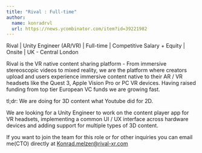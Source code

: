 ```yaml
---
title: "Rival : Full-time"
author:
  name: konradrvl
  url: https://news.ycombinator.com/item?id=39221982
---
```

Rival | Unity Engineer (AR&#x2F;VR) | Full-time | Competitive Salary + Equity | Onsite | UK - Central London

Rival is the VR native content sharing platform - From immersive stereoscopic videos to mixed reality, we are the platform where creators upload and users experience immersive content native to their AR &#x2F; VR headsets like the Quest 3, Apple Vision Pro or PC VR devices. Having raised funding from top tier European VC funds we are growing fast.

tl;dr: We are doing for 3D content what Youtube did for 2D.

We are looking for a Unity Engineer to work on the content player app for VR headsets, implementing a common UI &#x2F; UX interface across hardware devices and adding support for multiple types of 3D content.

If you want to join the team for this role or for other inquiries you can email me(CTO) directly at Konrad.melzer@rival-xr.com
